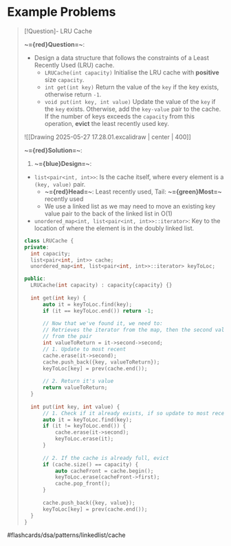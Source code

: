 # Example Problems

> [!Question]- LRU Cache
> <!-- Multiline -->
> **~={red}Question=~**:
> * Design a data structure that follows the constraints of a Least Recently Used (LRU) cache.
> 	* `LRUCache(int capacity)` Initialise the LRU cache with **positive** size `capacity`.
> 	* `int get(int key)` Return the value of the `key` if the key exists, otherwise return `-1`.
> 	* `void put(int key, int value)` Update the value of the `key` if the `key` exists. Otherwise, add the `key-value` pair to the cache. If the number of keys exceeds the `capacity` from this operation, **evict** the least recently used key.
> 
> ![[Drawing 2025-05-27 17.28.01.excalidraw | center | 400]]
> 
>**~={red}Solution=~**:
>1. **~={blue}Design=~**:
>* `list<pair<int, int>>`: Is the cache itself, where every element is a `(key, value)` pair. 
>	* **~={red}Head=~**: Least recently used, Tail: **~={green}Most=~** recently used
>	* We use a linked list as we may need to move an existing key value pair to the back of the linked list in O(1)
>* `unordered_map<int, list<pair<int, int>>::iterator>`: Key to the location of where the element is in the doubly linked list.
>
>```cpp
>class LRUCache {
>private:
>	int capacity;
>	list<pair<int, int​>​> cache;
>	unordered_map<int, list<pair<int, int​>​>::iterator​> keyToLoc;
>
>public:
>	LRUCache(int capacity) : capacity{capacity} {}
>	
>	int get(int key) {
>		auto it = keyToLoc.find(key);
>		if (it == keyToLoc.end()) return -1;
>	
>		// Now that we've found it, we need to:
>		// Retrieves the iterator from the map, then the second value
>		// from the pair
>		int valueToReturn = it->second->second;
>		// 1. Update to most recent
>		cache.erase(it->second);
>		cache.push_back({key, valueToReturn});
>		keyToLoc[key] = prev(cache.end());
>		
>		// 2. Return it's value
>		return valueToReturn;
>	}
>	
>	int put(int key, int value) {
>		// 1. Check if it already exists, if so update to most recent
>		auto it = keyToLoc.find(key);
>		if (it != keyToLoc.end()) {
>			cache.erase(it->second);
>			keyToLoc.erase(it);
>		}
>		
>		// 2. If the cache is already full, evict
>		if (cache.size() == capacity) {
>			auto cacheFront = cache.begin();
>			keyToLoc.erase(cacheFront->first);
>			cache.pop_front();
>		}
>		
>		cache.push_back({key, value});
>		keyToLoc[key] = prev(cache.end());
>	}
>}
>```


#flashcards/dsa/patterns/linkedlist/cache
